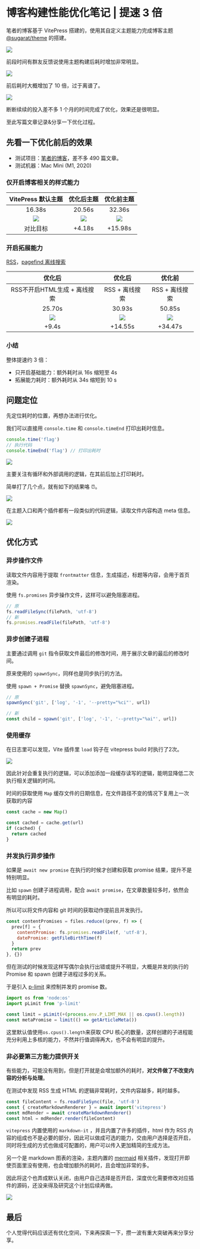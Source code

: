 # 博客构建性能优化笔记 | 提速 3 倍

笔者的博客基于 VitePress 搭建的，使用其自定义主题能力完成博客主题 [@sugarat/theme](https://github.com/ATQQ/sugar-blog/tree/master/packages/theme) 的搭建。

![](https://cdn.upyun.sugarat.top/mdImg/sugar/cba8352b9fdd1e26dfe2146dde30bc97)

前段时间有群友反馈说使用主题构建后耗时增加非常明显。

![](https://cdn.upyun.sugarat.top/mdImg/sugar/5eb95eee23034a7cfb39d938fce52437)

前后耗时大概增加了 10 倍，过于离谱了。

![](https://cdn.upyun.sugarat.top/mdImg/sugar/1c870dbc78093fa15454d3d6d1c32dfe)

断断续续的投入差不多 1 个月的时间完成了优化，效果还是很明显。

至此写篇文章记录&分享一下优化过程。

## 先看一下优化前后的效果

* 测试项目：[笔者的博客](https://github.com/ATQQ/sugar-blog/tree/master/packages/blogpress)，差不多 490 篇文章。
* 测试机器：Mac Mini (M1, 2020)

### 仅开启博客相关的样式能力

|                               VitePress 默认主题                                |                                   优化后主题                                    |                                   优化前主题                                    |
| :-----------------------------------------------------------------------------: | :-----------------------------------------------------------------------------: | :-----------------------------------------------------------------------------: |
|                                     16.38s                                      |                                     20.56s                                      |                                     32.36s                                      |
| ![](https://cdn.upyun.sugarat.top/mdImg/sugar/20ccceb73d416e3341dab78e04ae3c7d) | ![](https://cdn.upyun.sugarat.top/mdImg/sugar/d4752955e7fb980b79a655c9f7db3927) | ![](https://cdn.upyun.sugarat.top/mdImg/sugar/978a478651b2186199eadcc732e1ae83) |
|                                    对比目标                                     |                                     +4.18s                                      |                                     +15.98s                                     |

### 开启拓展能力

[RSS](https://www.npmjs.com/package/vitepress-plugin-rss)，[pagefind 离线搜索](https://www.npmjs.com/package/vitepress-plugin-pagefind)

 |                                     优化后                                      |                                     优化后                                      |                                     优化前                                      |
 | :-----------------------------------------------------------------------------: | :-----------------------------------------------------------------------------: | :-----------------------------------------------------------------------------: |
 |                          RSS不开启HTML生成 + 离线搜索                           |                                 RSS + 离线搜索                                  |                                 RSS + 离线搜索                                  |
 |                                     25.70s                                      |                                     30.93s                                      |                                     50.85s                                      |
 | ![](https://cdn.upyun.sugarat.top/mdImg/sugar/77a35411fbea3f64936abfcc6622e2c2) | ![](https://cdn.upyun.sugarat.top/mdImg/sugar/2fff5a8446c1b8a22ebd603d1759cd18) | ![](https://cdn.upyun.sugarat.top/mdImg/sugar/4fb36cd4141dbba944cf66d88228e8b6) |
 |                                      +9.4s                                      |                                     +14.55s                                     |                                     +34.47s                                     |

### 小结

整体提速约 3 倍：

* 只开启基础能力：额外耗时从 16s 缩短至 4s
* 拓展能力耗时：额外耗时从 34s 缩短到 10 s

## 问题定位

先定位耗时的位置，再想办法进行优化。

我们可以直接用 `console.time` 和 `console.timeEnd` 打印出耗时信息。

```js
console.time('flag')
// 执行代码
console.timeEnd('flag') // 打印出耗时
```

![](https://cdn.upyun.sugarat.top/mdImg/sugar/3bbe8436fb53bb0baca9fdc7e6eda240)

主要关注有循环和外部调用的逻辑，在其前后加上打印耗时。

简单打了几个点，就有如下的结果咯 ⏰。

![](https://cdn.upyun.sugarat.top/mdImg/sugar/4b9c8ea5149c417e65199050558d2614)

在主题入口和两个插件都有一段类似的代码逻辑，读取文件内容构造 meta 信息。

![](https://cdn.upyun.sugarat.top/mdImg/sugar/7a6dcb360c7410855b915f05fb16ccf7)

## 优化方式

### 异步操作文件

读取文件内容用于提取 `frontmatter` 信息，生成描述，标题等内容，会用于首页渲染。

使用 `fs.promises` 异步操作文件，这样可以避免阻塞进程。

```js
// 原
fs.readFileSync(filePath, 'utf-8')
// 新
fs.promises.readFile(filePath, 'utf-8')
```

### 异步创建子进程

主要通过调用 `git` 指令获取文件最后的修改时间，用于展示文章的最后的修改时间。

原来使用的 `spawnSync`，同样也是同步执行的方法。

使用 `spawn + Promise` 替换 `spawnSync`，避免阻塞进程。

```js
// 原
spawnSync('git', ['log', '-1', '--pretty="%ci"', url])

// 新
const child = spawn('git', ['log', '-1', '--pretty="%ai"', url])
```

### 使用缓存

在日志里可以发现，Vite 插件里 `load` 钩子在 vitepress build 时执行了2次。

![](https://cdn.upyun.sugarat.top/mdImg/sugar/974ca3b77ceb5724138bba0a9918eae0)

因此针对会重复执行的逻辑，可以添加添加一段缓存读写的逻辑，能明显降低二次执行相关逻辑的时间。

时间的获取使用 `Map` 缓存文件的日期信息，在文件路径不变的情况下复用上一次获取的内容

```js
const cache = new Map()

const cached = cache.get(url)
if (cached) {
  return cached
}
```

### 并发执行异步操作

如果是 `await new promise` 在执行的时候才创建和获取 promise 结果，提升不是特别明显。

比如 `spawn` 创建子进程调用，配合 `await promise`，在文章数量较多时，依然会有明显的耗时。

所以可以将文件内容和 git 时间的获取动作提前且并发执行。

```js
const contentPromises = files.reduce((prev, f) => {
  prev[f] = {
    contentPromise: fs.promises.readFile(f, 'utf-8'),
    datePromise: getFileBirthTime(f)
  }
  return prev
}, {})
```

但在测试的时候发现这样写偶尔会执行出错或提升不明显，大概是并发的执行的 Promise 和 spawn 创建子进程过多的关系。

于是引入 [p-limit](https://www.npmjs.com/package/p-limit) 来控制并发的 promise 数。

```js
import os from 'node:os'
import pLimit from 'p-limit'

const limit = pLimit(+(process.env.P_LIMT_MAX || os.cpus().length))
const metaPromise = limit(() => getArticleMeta())
```

这里默认值使用`os.cpus().length`来获取 CPU 核心的数量，这样创建的子进程能充分利用上多核的能力，不然并行值调得再大，也不会有明显的提升。

### 非必要第三方能力提供开关

有些能力，可能没有用到，但是打开就是会增加额外的耗时，**对文件做了不改变内容的分析与处理**。

在测试中发现 RSS 生成 HTML 的逻辑非常耗时，文件内容越多，耗时越多。

```js
const fileContent = fs.readFileSync(file, 'utf-8')
const { createMarkdownRenderer } = await import('vitepress')
const mdRender = await createMarkdownRenderer()
const html = mdRender.render(fileContent)
```

`vitepress` 内置使用的 `markdown-it` ，并且内置了许多的插件，html 作为 RSS 内容的组成也不是必要的部分，因此可以做成可选的能力，交由用户选择是否开启，同时将生成的方式也做成可配置的，用户可以传入更加精简的生成方法。

另一个是 markdown 图表的渲染，主题内置的 [mermaid](https://mermaid.nodejs.cn/) 相关插件，发现打开即使页面里没有使用，也会增加额外的耗时，且会增加非常的多。

因此将这个也弄成默认关闭，由用户自己选择是否开启，深度优化需要修改对应插件的源码，还没来得及研究这个计划后续再做。

![](https://cdn.upyun.sugarat.top/mdImg/sugar/8ef3d9d54c4589808965322186e69426)

## 最后
个人觉得代码应该还有优化空间，下来再探索一下，攒一波有重大突破再来分享分享。
